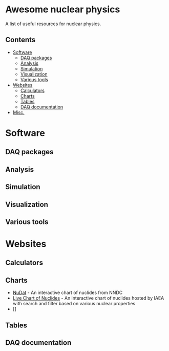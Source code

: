 # Awesome nuclear physics
A list of useful resources for nuclear physics.


## Contents

* [Software](#software)
	* [DAQ packages](#daq)
	* [Analysis](#analysis)
	* [Simulation](#simulation)
	* [Visualization](#visualization)
	* [Various tools](#various-tools)
* [Websites](#websites)
	* [Calculators](#calculators)
	* [Charts](#charts)
	* [Tables](#tables)
	* [DAQ documentation](#daq-documentation)
* [Misc.](#misc)



# Software

## DAQ packages

## Analysis

## Simulation

## Visualization

## Various tools

# Websites

## Calculators


## Charts

 * [NuDat](https://www.nndc.bnl.gov/nudat2/) - An interactive chart of nuclides from NNDC
 * [Live Chart of Nuclides](https://www-nds.iaea.org/relnsd/vcharthtml/VChartHTML.html) - An interactive chart of nuclides hosted by IAEA with search and filter based on various nuclear properties
 * []


## Tables


## DAQ documentation